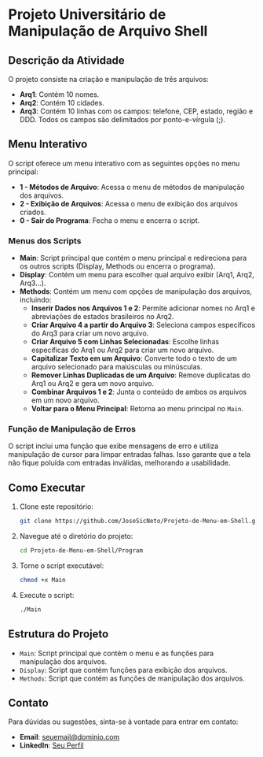 # Projeto Universitário de Manipulação de Arquivo Shell

## Descrição da Atividade

O projeto consiste na criação e manipulação de três arquivos:
- **Arq1**: Contém 10 nomes.
- **Arq2**: Contém 10 cidades.
- **Arq3**: Contém 10 linhas com os campos: telefone, CEP, estado, região e DDD. Todos os campos são delimitados por ponto-e-vírgula (;).

## Menu Interativo

O script oferece um menu interativo com as seguintes opções no menu principal:
- **1 - Métodos de Arquivo**: Acessa o menu de métodos de manipulação dos arquivos.
- **2 - Exibição de Arquivos**: Acessa o menu de exibição dos arquivos criados.
- **0 - Sair do Programa**: Fecha o menu e encerra o script.

### Menus dos Scripts

- **Main**: Script principal que contém o menu principal e redireciona para os outros scripts (Display, Methods ou encerra o programa).
- **Display**: Contém um menu para escolher qual arquivo exibir (Arq1, Arq2, Arq3...).
- **Methods**: Contém um menu com opções de manipulação dos arquivos, incluindo:
  - **Inserir Dados nos Arquivos 1 e 2**: Permite adicionar nomes no Arq1 e abreviações de estados brasileiros no Arq2.
  - **Criar Arquivo 4 a partir do Arquivo 3**: Seleciona campos específicos do Arq3 para criar um novo arquivo.
  - **Criar Arquivo 5 com Linhas Selecionadas**: Escolhe linhas específicas do Arq1 ou Arq2 para criar um novo arquivo.
  - **Capitalizar Texto em um Arquivo**: Converte todo o texto de um arquivo selecionado para maiúsculas ou minúsculas.
  - **Remover Linhas Duplicadas de um Arquivo**: Remove duplicatas do Arq1 ou Arq2 e gera um novo arquivo.
  - **Combinar Arquivos 1 e 2**: Junta o conteúdo de ambos os arquivos em um novo arquivo.
  - **Voltar para o Menu Principal**: Retorna ao menu principal no `Main`.

### Função de Manipulação de Erros

O script inclui uma função que exibe mensagens de erro e utiliza manipulação de cursor para limpar entradas falhas. Isso garante que a tela não fique poluída com entradas inválidas, melhorando a usabilidade.

## Como Executar

1. Clone este repositório:
    ```bash
    git clone https://github.com/JoseSicNeto/Projeto-de-Menu-em-Shell.git
    ```
2. Navegue até o diretório do projeto:
    ```bash
    cd Projeto-de-Menu-em-Shell/Program
    ```
3. Torne o script executável:
    ```bash
    chmod +x Main
    ```
4. Execute o script:
    ```bash
    ./Main
    ```

## Estrutura do Projeto

- `Main`: Script principal que contém o menu e as funções para manipulação dos arquivos.
- `Display`: Script que contém funções para exibição dos arquivos.
- `Methods`: Script que contém as funções de manipulação dos arquivos.

## Contato

Para dúvidas ou sugestões, sinta-se à vontade para entrar em contato:

- **Email**: seuemail@dominio.com
- **LinkedIn**: [Seu Perfil](https://www.linkedin.com/in/seu-perfil)
